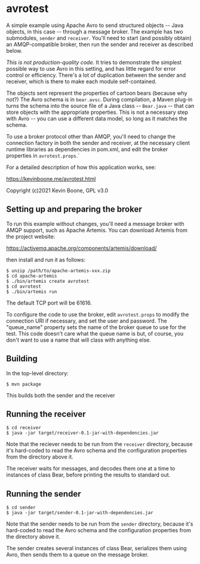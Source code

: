 # avrotest

A simple example using Apache Avro to send structured objects 
-- Java objects, in this case -- through a message broker. The example
has two submodules, `sender` and `receiver`. You'll need to start
(and possibly obtain) an AMQP-compatible broker, then run the
sender and receiver as described below.

*This is not production-quality code*. It tries to demonstrate the simplest
possible way to use Avro in this setting, and has little regard for
error control or efficiency. There's a lot of duplication between the
sender and receiver, which is there to make each module self-contained.

The objects sent represent the properties of cartoon bears (because
why not?) The Avro schema is in `bear.avsc`. During compilation, a
Maven plug-in turns the schema into the source file of a Java class
-- `Bear.java` -- that can store objects with the appropriate properties.
This is not a necessary step with Avro -- you can use a different data
model, so long as it matches the schema.

To use a broker protocol other than AMQP, you'll need to change the
connection factory in both the sender and receiver, at the necessary
client runtime libraries as dependencies in pom.xml, and edit the
broker properties in `avrotest.props`.`

For a detailed description of how this application works, see:

https://kevinboone.me/avrotest.html

Copyright (c)2021 Kevin Boone, GPL v3.0

## Setting up and preparing the broker

To run this example without changes, you'll need a message broker with
AMQP support, such as Apache Artemis. You can download Artemis
from the project website:

https://activemq.apache.org/components/artemis/download/

then install and run it as follows:

    $ unzip /path/to/apache-artemis-xxx.zip
    $ cd apache-artemis
    $ ./bin/artemis create avrotest
    $ cd avrotest
    $ ./bin/artemis run

The default TCP port will be 61616.

To configure the code to use the broker, edit `avrotest.props` to modify the
connection URI if necessary, and set the user and password. The "queue\_name"
property sets the name of the broker queue to use for the test. This code
doesn't care what the queue name is but, of course, you don't want to use
a name that will class with anything else.

## Building

In the top-level directory:

    $ mvn package

This builds both the sender and the receiver

## Running the receiver

    $ cd receiver
    $ java -jar target/receiver-0.1-jar-with-dependencies.jar

Note that the reciever needs to be run from the `receiver` directory,
because it's hard-coded to read the Avro schema and the configuration
properties from the directory above it.

The receiver waits for messages, and decodes them one at a time to
instances of class Bear, before printing the results to standard out.

## Running the sender 

    $ cd sender 
    $ java -jar target/sender-0.1-jar-with-dependencies.jar

Note that the sender needs to be run from the `sender` directory,
because it's hard-coded to read the Avro schema and the configuration
properties from the directory above it.

The sender creates several instances of class Bear, serializes them
using Avro, then sends them to a queue on the message broker.


